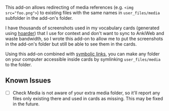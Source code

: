 This add-on allows redirecting of media references (e.g. `<img src="foo.png">`) to existing files with the same names in `user_files/media` subfolder in the add-on's folder.

I have thousands of screenshots used in my vocabulary cards (generated using [hoarder](https://github.com/abdnh/hoarder)) that I use for context and don't want to sync to AnkiWeb and waste bandwidth, so I wrote this add-on to allow me to put the screenshots in the add-on's folder but still be able to see them in the cards.

Using this add-on combined with [symbolic links](https://en.wikipedia.org/wiki/Symbolic_link), you can make any folder on your computer accessible inside cards by symlinking `user_files/media` to the folder.

## Known Issues

-   [ ] Check Media is not aware of your extra media folder, so it'll report any files only existing there and used in cards as missing. This may be fixed in the future.

